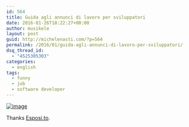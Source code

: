 ```yaml
---
id: 564
title: Guida agli annunci di lavoro per sviluppatori
date: 2016-01-26T18:22:27+00:00
author: musikele
layout: post
guid: http://michelenasti.com/?p=564
permalink: /2016/01/guida-agli-annunci-di-lavoro-per-sviluppatori/
dsq_thread_id:
  - "4525305303"
categories:
  - english
tags:
  - funny
  - job
  - software developer
---
```

[<img title="wp-1453828848876" class="alignnone size-full"  alt="image" src="https://i0.wp.com/michelenasti.com/wp-content/uploads/2016/01/wp-1453828848876.jpg?w=920" data-recalc-dims="1" />](https://i0.wp.com/michelenasti.com/wp-content/uploads/2016/01/wp-1453828848876.jpg)

Thanks [Esposi.to](http://esposi.to).